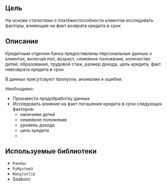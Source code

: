 ## Цель
На основе статистики о платёжеспособности клиентов исследовать факторы, влияющие на факт возврата кредита в срок

## Описание
Кредитным отделом банка предоставлены персональные данные о клиентах, включая пол, возраст, семейное положение, количество детей, образование, трудовой стаж, размер дохода, цель кредита, факт невозврата кредита в срок

В данных присутсвуют пропуски, аномалии и ошибки.

Необходимо:

- Произвести предобработку данных
- Исследовать влияние на факт погашения кредита в срок следующих факторов:
  * наличием детей
  * семейное положение
  * уровень дохода
  * цель кредита
  * 
## Используемые библиотеки
* `Pandas`
* `PyMystem3`
* `Matplotlib`
* Seaborn
